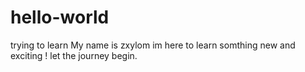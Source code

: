 # hello-world
trying to learn 
My name is zxylom im here to learn somthing new and exciting ! let the journey begin. 
